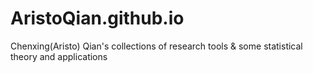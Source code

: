 # AristoQian.github.io
Chenxing(Aristo) Qian's collections of research tools &amp; some statistical theory and applications
